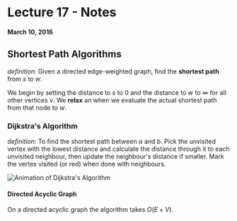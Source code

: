 # Lecture 17 - Notes  

**March 10, 2016**  

## Shortest Path Algorithms

_definition_: Given a directed edge-weighted graph, find the __shortest path__ from $s$ to $w$.

We begin by setting the distance to $s$ to $0$ and the distance to $w$ to $\infty$ for all other vertices $v$. We  __relax__ an when we evaluate the actual shortest path from that node to $w$.

### Dijkstra's Algorithm

_definition_: To find the shortest path between $a$ and $b$. Pick the unvisited vertex with the lowest distance and calculate the distance through it to each unvisited neighbour, then update the neighbour's distance if smaller. Mark the vertex visited (or red) when done with neighbours.

![Animation of Dijkstra's Algorithm](https://upload.wikimedia.org/wikipedia/commons/5/57/Dijkstra_Animation.gif)

#### Directed Acyclic Graph

On a directed acyclic graph the algorithm takes $O(E+V)$.
